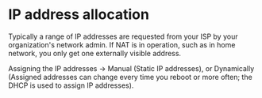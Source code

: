 # IP address allocation

Typically a range of IP addresses are requested from your ISP by your organization's network admin.
If NAT is in operation, such as in home network, you only get one externally visible address.

Assigning the IP addresses -> Manual (Static IP addresses), or Dynamically (Assigned addresses can change every time you reboot or more often; the DHCP is used to assign IP addresses).

